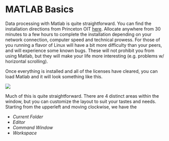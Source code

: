 # MATLAB Basics
Data processing with Matlab is quite straightforward. You can find the installation directions from Princeton OIT [here](https://www.princeton.edu/software/licenses/software/matlab/). Allocate anywhere from 30 minutes to a few hours to complete the installation depending on your network connection, computer speed and technical prowess. For those of you running a flavor of Linux will have a bit more difficulty than your peers, and will experience some known bugs. These will not prohibit you from using Matlab, but they will make your life more interesting (e.g. problems w/ horizontal scrolling).  

Once everything is installed and all of the licenses have cleared, you can load Matlab and it will look something like this.  

![](https://github.com/mkfu/MAE224/blob/master/images/MATLAB_empty.PNG)

Much of this is quite straightforward. There are 4 distinct areas within the window, but you can customize the layout to suit your tastes and needs. Starting from the upperleft and moving clockwise, we have the

* _Current Folder_ 
* _Editor_
* _Command Window_
* _Workspace_